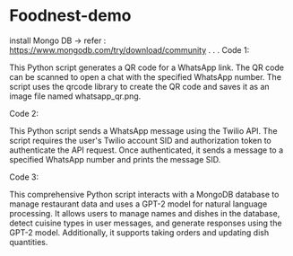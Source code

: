 # Foodnest-demo
install Mongo DB -> refer : https://www.mongodb.com/try/download/community
.
.
.
Code 1:

This Python script generates a QR code for a WhatsApp link. The QR code can be scanned to open a chat with the specified WhatsApp number. The script uses the qrcode library to create the QR code and saves it as an image file named whatsapp_qr.png.

Code 2:

This Python script sends a WhatsApp message using the Twilio API. The script requires the user's Twilio account SID and authorization token to authenticate the API request. Once authenticated, it sends a message to a specified WhatsApp number and prints the message SID.

Code 3:

This comprehensive Python script interacts with a MongoDB database to manage restaurant data and uses a GPT-2 model for natural language processing. It allows users to manage names and dishes in the database, detect cuisine types in user messages, and generate responses using the GPT-2 model. Additionally, it supports taking orders and updating dish quantities.
